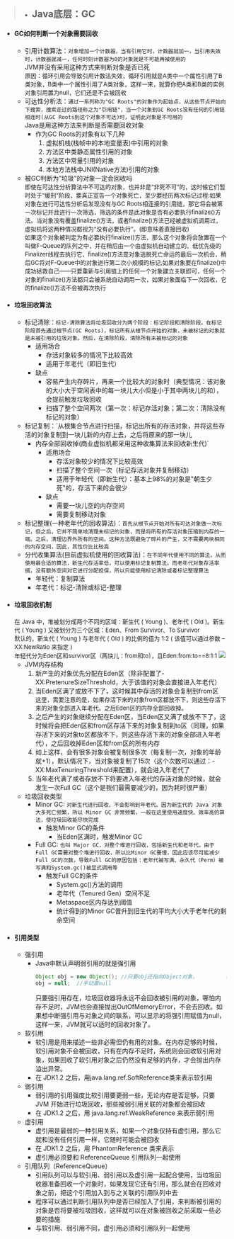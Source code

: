>- ## Java底层：GC
>
  - #### GC如何判断一个对象需要回收
    - 引用计数算法：`对象增加一个计数器，当有引用它时，计数器就加一，当引用失效时，计数器就减一，任何时刻计数器为0的对象就是不可能再被使用的`  
        JVM并没有采用这种方式来判断对象是否已死  
        <font size=2>原因：循环引用会导致引用计数法失效，循环引用就是A类中一个属性引用了B类对象，B类中一个属性引用了A类对象，这样一来，就算你把A类和B类的实例对象引用置为null，它们还是不会被回收</font>
    - 可达性分析法：`通过一系列称为"GC Roots"的对象作为起始点，从这些节点开始向下搜索，搜索走过的路径称之为"引用链"，当一个对象到GC Roots没有任何的引用链相连时(从GC Roots到这个对象不可达)时，证明此对象是不可用的`  
      Java是用这种方法来判断是否需要回收对象
      - 作为GC Roots的对象有以下几种
        1. 虚拟机栈(栈帧中的本地变量表)中引用的对象
        2. 方法区中类静态属性引用的对象
        3. 方法区中常量引用的对象
        4. 本地方法栈中JNI(Native方法)引用的对象
    - 被GC判断为”垃圾”的对象一定会回收吗  
      <font size=2>即使在可达性分析算法中不可达的对象，也并非是“非死不可”的，这时候它们暂时处于“缓刑”阶段，要真正宣告一个对象死亡，至少要经历两次标记过程:如果对象在进行可达性分析后发现没有与GC Roots相连接的引用链，那它将会被第一次标记并且进行一次筛选，筛选的条件是此对象是否有必要执行finalize()方法。当对象没有覆盖finalize()方法，或者finalize()方法已经被虚拟机调用过，虚拟机将这两种情况都视为“没有必要执行”。(即意味着直接回收)  
      如果这个对象被判定为有必要执行finalize()方法，那么这个对象将会放置在一个叫做F-Queue的队列之中，并在稍后由一个由虚拟机自动建立的、低优先级的Finalizer线程去执行它，finalize()方法是对象逃脱死亡命运的最后一次机会，稍后GC将对F-Queue中的对象进行第二次小规模的标记,如果对象要在finalize()中成功拯救自己——只要重新与引用链上的任何一个对象建立关联即可，任何一个对象的finalize()方法都只会被系统自动调用一次，如果对象面临下一次回收，它的finalize()方法不会被再次执行</font>
  - #### 垃圾回收算法
    - 标记清除：`标记-清除算法将垃圾回收分为两个阶段：标记阶段和清除阶段。在标记阶段首先通过根节点(GC Roots)，标记所有从根节点开始的对象，未被标记的对象就是未被引用的垃圾对象。然后，在清除阶段，清除所有未被标记的对象`
      - 适用场合
        - 存活对象较多的情况下比较高效
        - 适用于年老代（即旧生代）
      - 缺点
        - 容易产生内存碎片，再来一个比较大的对象时（典型情况：该对象的大小大于空闲表中的每一块儿大小但是小于其中两块儿的和），会提前触发垃圾回收
        - 扫描了整个空间两次（第一次：标记存活对象；第二次：清除没有标记的对象）
    - 标记复制：`从根集合节点进行扫描，标记出所有的存活对象，并将这些存活的对象复制到一块儿新的内存上去，之后将原来的那一块儿
      - 内存全部回收掉(商业虚拟机都采用这种收集算法来回收新生代)`
        - 适用场合
          - 存活对象较少的情况下比较高效
          - 扫描了整个空间一次（标记存活对象并复制移动）
          - 适用于年轻代（即新生代）：基本上98%的对象是"朝生夕死"的，存活下来的会很少
        - 缺点
          - 需要一块儿空的内存空间
          - 需要复制移动对象
    - 标记整理(一种老年代的回收算法)：`首先从根节点开始对所有可达对象做一次标记，但之后，它并不简单地清理未标记的对象，而是将所有的存活对象压缩到内存的一端。之后，清理边界外所有的空间。这种方法既避免了碎片的产生，又不需要两块相同的内存空间，因此，其性价比比较高`
    - 分代收集算法(目前虚拟机使用的回收算法)：`在不同年代使用不同的算法，从而使用最合适的算法，新生代存活率低，可以使用标记复制算法。而老年代对象存活率搞，没有额外空间对它进行分配担保，所以只能使用标记清除或者标记整理算法`
      - 年轻代：复制算法
      - 年老代：标记-清除或标记-整理
  - #### 垃圾回收机制  
    <font size=2>在 Java 中，堆被划分成两个不同的区域：新生代 ( Young )、老年代 ( Old )。新生代 ( Young ) 又被划分为三个区域：Eden、From Survivor、To Survivor  
  默认的，新生代 ( Young ) 与老年代 ( Old ) 的比例的值为 1:2 ( 该值可以通过参数 –XX:NewRatio 来指定 )  
    年轻代分为Eden区和survivor区（两块儿：from和to），且Eden:from:to==8:1:1</font>
    ![](http://wxf.zcoder.top/server/files/jvmxl.jpg)
    - JVM内存结构
      1. 新产生的对象优先分配在Eden区（除非配置了-XX:PretenureSizeThreshold，大于该值的对象会直接进入年老代）
      2. 当Eden区满了或放不下了，这时候其中存活的对象会复制到from区  
        <font size=2>这里，需要注意的是，如果存活下来的对象from区都放不下，则这些存活下来的对象全部进入年老代。之后Eden区的内存全部回收掉。</font>
      3. 之后产生的对象继续分配在Eden区，当Eden区又满了或放不下了，这时候将会把Eden区和from区存活下来的对象复制到to区（同理，如果存活下来的对象to区都放不下，则这些存活下来的对象全部进入年老代），之后回收掉Eden区和from区的所有内存
      4. 如上这样，会有很多对象会被复制很多次（每复制一次，对象的年龄就+1），默认情况下，当对象被复制了15次（这个次数可以通过：-XX:MaxTenuringThreshold来配置），就会进入年老代了
      5. 当年老代满了或者存放不下将要进入年老代的存活对象的时候，就会发生一次Full GC（这个是我们最需要减少的，因为耗时很严重）
    - 垃圾回收类型
      - Minor GC: `对新生代进行回收，不会影响到年老代。因为新生代的 Java 对象大多死亡频繁，所以 Minor GC 非常频繁，一般在这里使用速度快、效率高的算法，使垃圾回收能尽快完成`
        - 触发Minor GC的条件
          - 当Eden区满时，触发Minor GC
      - Full GC: `也叫 Major GC，对整个堆进行回收，包括新生代和老年代。由于Full GC需要对整个堆进行回收，所以比Minor GC要慢，因此应该尽可能减少Full GC的次数，导致Full GC的原因包括：老年代被写满、永久代（Perm）被写满和System.gc()被显式调用等`
        - 触发Full GC的条件
          - System.gc()方法的调用
          - 老年代（Tenured Gen）空间不足
          - Metaspace区内存达到阈值
          - 统计得到的Minor GC晋升到旧生代的平均大小大于老年代的剩余空间
  - #### 引用类型
    - 强引用
      - Java中默认声明弱引用的就是强引用  
        ```java
        Object obj = new Object(); //只要obj还指向Object对象，         Object对象就不会被回收
        obj = null;  //手动置null
        ```
        只要强引用存在，垃圾回收器将永远不会回收被引用的对象，哪怕内存不足时，JVM也会直接抛出OutOfMemoryError，不会去回收。如果想中断强引用与对象之间的联系，可以显示的将强引用赋值为null，这样一来，JVM就可以适时的回收对象了。
    - 软引用
      - 软引用是用来描述一些非必需但仍有用的对象。在内存足够的时候，软引用对象不会被回收，只有在内存不足时，系统则会回收软引用对象，如果回收了软引用对象之后仍然没有足够的内存，才会抛出内存溢出异常。
      - 在 JDK1.2 之后，用java.lang.ref.SoftReference类来表示软引用
    - 弱引用
      - 弱引用的引用强度比软引用要更弱一些，无论内存是否足够，只要 JVM 开始进行垃圾回收，那些被弱引用关联的对象都会被回收
      - 在 JDK1.2 之后，用 java.lang.ref.WeakReference 来表示弱引用
    - 虚引用
      - 虚引用是最弱的一种引用关系，如果一个对象仅持有虚引用，那么它就和没有任何引用一样，它随时可能会被回收
      - 在 JDK1.2 之后，用 PhantomReference 类来表示
      - 虚引用必须要和 ReferenceQueue 引用队列一起使用
    - 引用队列（ReferenceQueue）
      - 引用队列可以与软引用、弱引用以及虚引用一起配合使用，当垃圾回收器准备回收一个对象时，如果发现它还有引用，那么就会在回收对象之前，把这个引用加入到与之关联的引用队列中去
      - 程序可以通过判断引用队列中是否已经加入了引用，来判断被引用的对象是否将要被垃圾回收，这样就可以在对象被回收之前采取一些必要的措施
      - 与软引用、弱引用不同，虚引用必须和引用队列一起使用
